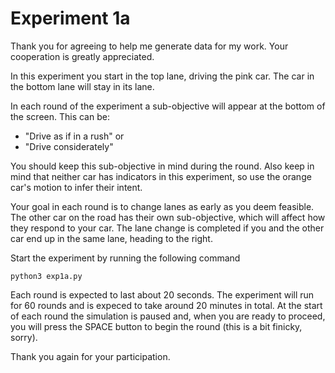 Experiment 1a
=============

Thank you for agreeing to help me generate data for my work. Your cooperation is greatly appreciated.

In this experiment you start in the top lane, driving the pink car. The car in the bottom lane will stay in its lane.

In each round of the experiment a sub-objective will appear at the bottom of the screen. This can be:

* "Drive as if in a rush" or
* "Drive considerately"

You should keep this sub-objective in mind during the round. 
Also keep in mind that neither car has indicators in this experiment, so use the orange car's motion to infer their intent.

Your goal in each round is to change lanes as early as you deem feasible.
The other car on the road has their own sub-objective, which will affect how they respond to your car. 
The lane change is completed if you and the other car end up in the same lane, heading to the right.

Start the experiment by running the following command

```
python3 exp1a.py
```

Each round is expected to last about 20 seconds.
The experiment will run for 60 rounds and is expeced to take around 20 minutes in total.
At the start of each round the simulation is paused and, when you are ready to proceed, you will press the SPACE button to begin
the round (this is a bit finicky, sorry).

Thank you again for your participation. 

